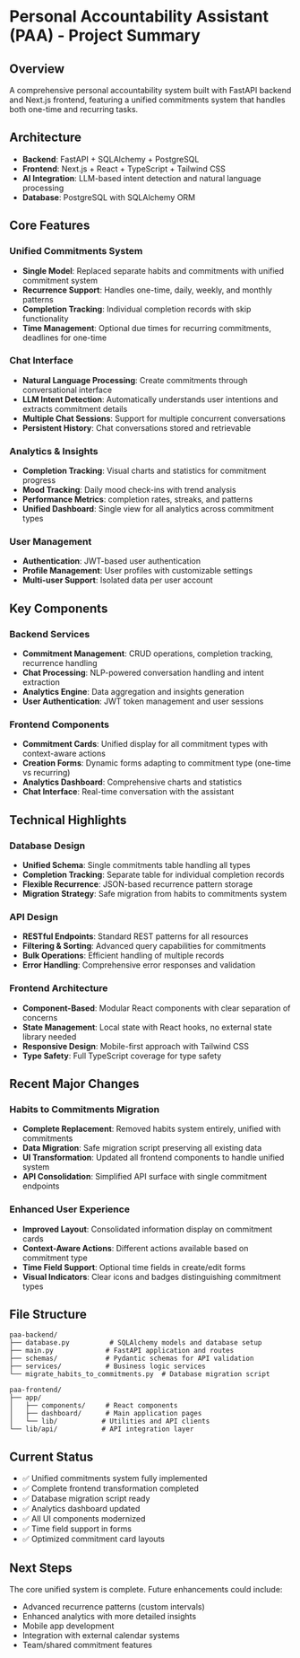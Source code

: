 # Personal Accountability Assistant (PAA) - Project Summary

## Overview
A comprehensive personal accountability system built with FastAPI backend and Next.js frontend, featuring a unified commitments system that handles both one-time and recurring tasks.

## Architecture
- **Backend**: FastAPI + SQLAlchemy + PostgreSQL
- **Frontend**: Next.js + React + TypeScript + Tailwind CSS
- **AI Integration**: LLM-based intent detection and natural language processing
- **Database**: PostgreSQL with SQLAlchemy ORM

## Core Features

### Unified Commitments System
- **Single Model**: Replaced separate habits and commitments with unified commitment system
- **Recurrence Support**: Handles one-time, daily, weekly, and monthly patterns
- **Completion Tracking**: Individual completion records with skip functionality
- **Time Management**: Optional due times for recurring commitments, deadlines for one-time

### Chat Interface
- **Natural Language Processing**: Create commitments through conversational interface
- **LLM Intent Detection**: Automatically understands user intentions and extracts commitment details
- **Multiple Chat Sessions**: Support for multiple concurrent conversations
- **Persistent History**: Chat conversations stored and retrievable

### Analytics & Insights
- **Completion Tracking**: Visual charts and statistics for commitment progress
- **Mood Tracking**: Daily mood check-ins with trend analysis
- **Performance Metrics**: completion rates, streaks, and patterns
- **Unified Dashboard**: Single view for all analytics across commitment types

### User Management
- **Authentication**: JWT-based user authentication
- **Profile Management**: User profiles with customizable settings
- **Multi-user Support**: Isolated data per user account

## Key Components

### Backend Services
- **Commitment Management**: CRUD operations, completion tracking, recurrence handling
- **Chat Processing**: NLP-powered conversation handling and intent extraction
- **Analytics Engine**: Data aggregation and insights generation
- **User Authentication**: JWT token management and user sessions

### Frontend Components
- **Commitment Cards**: Unified display for all commitment types with context-aware actions
- **Creation Forms**: Dynamic forms adapting to commitment type (one-time vs recurring)
- **Analytics Dashboard**: Comprehensive charts and statistics
- **Chat Interface**: Real-time conversation with the assistant

## Technical Highlights

### Database Design
- **Unified Schema**: Single commitments table handling all types
- **Completion Tracking**: Separate table for individual completion records
- **Flexible Recurrence**: JSON-based recurrence pattern storage
- **Migration Strategy**: Safe migration from habits to commitments system

### API Design
- **RESTful Endpoints**: Standard REST patterns for all resources
- **Filtering & Sorting**: Advanced query capabilities for commitments
- **Bulk Operations**: Efficient handling of multiple records
- **Error Handling**: Comprehensive error responses and validation

### Frontend Architecture
- **Component-Based**: Modular React components with clear separation of concerns
- **State Management**: Local state with React hooks, no external state library needed
- **Responsive Design**: Mobile-first approach with Tailwind CSS
- **Type Safety**: Full TypeScript coverage for type safety

## Recent Major Changes

### Habits to Commitments Migration
- **Complete Replacement**: Removed habits system entirely, unified with commitments
- **Data Migration**: Safe migration script preserving all existing data
- **UI Transformation**: Updated all frontend components to handle unified system
- **API Consolidation**: Simplified API surface with single commitment endpoints

### Enhanced User Experience
- **Improved Layout**: Consolidated information display on commitment cards
- **Context-Aware Actions**: Different actions available based on commitment type
- **Time Field Support**: Optional time fields in create/edit forms
- **Visual Indicators**: Clear icons and badges distinguishing commitment types

## File Structure
```
paa-backend/
├── database.py          # SQLAlchemy models and database setup
├── main.py             # FastAPI application and routes
├── schemas/            # Pydantic schemas for API validation
├── services/           # Business logic services
└── migrate_habits_to_commitments.py  # Database migration script

paa-frontend/
├── app/
│   ├── components/     # React components
│   ├── dashboard/      # Main application pages
│   └── lib/           # Utilities and API clients
└── lib/api/           # API integration layer
```

## Current Status
- ✅ Unified commitments system fully implemented
- ✅ Complete frontend transformation completed
- ✅ Database migration script ready
- ✅ Analytics dashboard updated
- ✅ All UI components modernized
- ✅ Time field support in forms
- ✅ Optimized commitment card layouts

## Next Steps
The core unified system is complete. Future enhancements could include:
- Advanced recurrence patterns (custom intervals)
- Enhanced analytics with more detailed insights
- Mobile app development
- Integration with external calendar systems
- Team/shared commitment features